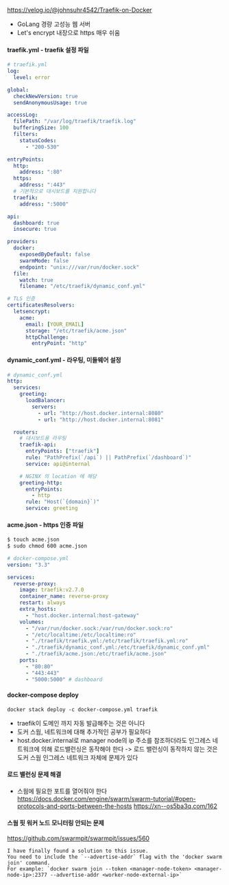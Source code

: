 https://velog.io/@johnsuhr4542/Traefik-on-Docker
- GoLang 경량 고성능 웹 서버
- Let's encrypt 내장으로 https 매우 쉬움
#### traefik.yml - traefik 설정 파일
```yml
# traefik.yml
log:
  level: error

global:
  checkNewVersion: true
  sendAnonymousUsage: true

accessLog:
  filePath: "/var/log/traefik/traefik.log"
  bufferingSize: 100
  filters:
    statusCodes:
      - "200-530"

entryPoints:
  http:
    address: ":80"
  https:
    address: ":443"
  # 기본적으로 대시보드를 지원합니다
  traefik:
    address: ":5000"

api:
  dashboard: true
  insecure: true

providers:
  docker:
    exposedByDefault: false
    swarmMode: false
    endpoint: "unix:///var/run/docker.sock"
  file:
    watch: true
    filename: "/etc/traefik/dynamic_conf.yml"

# TLS 인증
certificatesResolvers:
  letsencrypt:
    acme:
      email: [YOUR_EMAIL]
      storage: "/etc/traefik/acme.json"
      httpChallenge:
        entryPoint: "http"
```
#### dynamic_conf.yml - 라우팅, 미들웨어 설정
```yml
# dynamic_conf.yml
http:
  services:
    greeting:
      loadBalancer:
        servers:
          - url: "http://host.docker.internal:8080"
          - url: "http://host.docker.internal:8081"

  routers:
    # 대시보드용 라우팅
    traefik-api:
      entryPoints: ["traefik"]
      rule: "PathPrefix(`/api`) || PathPrefix(`/dashboard`)"
      service: api@internal

    # NGINX 의 location 에 해당
    greeting-http:
      entryPoints:
        - http
      rule: "Host(`{domain}`)"
      service: greeting
```
#### acme.json - https 인증 파일
```sh
$ touch acme.json
$ sudo chmod 600 acme.json
```
```yml
# docker-compose.yml
version: "3.3"

services:
  reverse-proxy:
    image: traefik:v2.7.0
    container_name: reverse-proxy
    restart: always
    extra_hosts:
      - "host.docker.internal:host-gateway"
    volumes:
      - "/var/run/docker.sock:/var/run/docker.sock:ro"
      - "/etc/localtime:/etc/localtime:ro"
      - "./traefik/traefik.yml:/etc/traefik/traefik.yml:ro"
      - "./traefik/dynamic_conf.yml:/etc/traefik/dynamic_conf.yml"
      - "./traefik/acme.json:/etc/traefik/acme.json"
    ports:
      - "80:80"
      - "443:443"
      - "5000:5000" # dashboard
```
#### docker-compose deploy
```
docker stack deploy -c docker-compose.yml traefik
```

- traefik이 도메인 까지 자동 발급해주는 것은 아니다
- 도커 스웜, 네트워크에 대해 추가적인 공부가 필요하다
- host.docker.internal로 manager node의 ip 주소를 참조하더라도 인그레스 네트워크에 의해 로드밸런싱은 동작해야 한다
  -> 로드 밸런싱이 동작하지 않는 것은 도커 스웜 인그레스 네트워크 자체에 문제가 있다
#### 로드 밸런싱 문제 해결
- 스웜에 필요한 포트를 열어줘야 한다
https://docs.docker.com/engine/swarm/swarm-tutorial/#open-protocols-and-ports-between-the-hosts
https://xn--os5ba3q.com/162
#### 스웜 핏 워커 노드 모니터링 안되는 문제
https://github.com/swarmpit/swarmpit/issues/560
```
I have finally found a solution to this issue.  
You need to include the `--advertise-addr` flag with the 'docker swarm join' command.  
For example: `docker swarm join --token <manager-node-token> <manager-node-ip>:2377 --advertise-addr <worker-node-external-ip>`
```